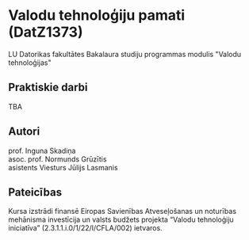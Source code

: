 # Valodu tehnoloģiju pamati (DatZ1373)

LU Datorikas fakultātes Bakalaura studiju programmas modulis "Valodu tehnoloģijas"

## Praktiskie darbi

TBA

## Autori

prof. Inguna Skadiņa\
asoc. prof. Normunds Grūzītis\
asistents Viesturs Jūlijs Lasmanis

## Pateicības

Kursa izstrādi finansē Eiropas Savienības Atveseļošanas un noturības mehānisma investīcija un valsts budžets projekta “Valodu tehnoloģiju iniciatīva” (2.3.1.1.i.0/1/22/I/CFLA/002) ietvaros.
